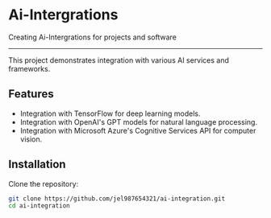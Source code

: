 # Ai-Intergrations
Creating Ai-Intergrations for projects and software

--------------------------------------------------------------

This project demonstrates integration with various AI services and frameworks.

## Features

- Integration with TensorFlow for deep learning models.
- Integration with OpenAI's GPT models for natural language processing.
- Integration with Microsoft Azure's Cognitive Services API for computer vision.

## Installation

Clone the repository:

```bash
git clone https://github.com/jel987654321/ai-integration.git
cd ai-integration
